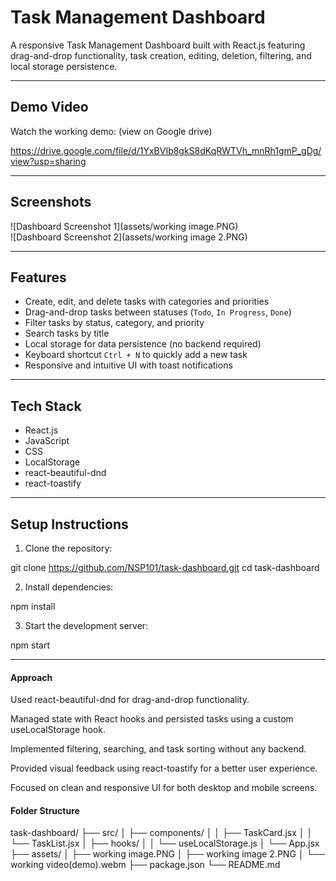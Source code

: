 # Task Management Dashboard

A responsive Task Management Dashboard built with React.js featuring drag-and-drop
functionality, task creation, editing, deletion, filtering, and local storage persistence.

--- 

## Demo Video

Watch the working demo: 
(view on Google drive)

 https://drive.google.com/file/d/1YxBVIb8gkS8dKqRWTVh_mnRh1gmP_gDg/view?usp=sharing


---

##  Screenshots

![Dashboard Screenshot 1](assets/working image.PNG)  
![Dashboard Screenshot 2](assets/working image 2.PNG)  

---

##  Features

- Create, edit, and delete tasks with categories and priorities  
- Drag-and-drop tasks between statuses (`Todo`, `In Progress`, `Done`)  
- Filter tasks by status, category, and priority  
- Search tasks by title  
- Local storage for data persistence (no backend required)  
- Keyboard shortcut `Ctrl + N` to quickly add a new task  
- Responsive and intuitive UI with toast notifications  

---

## Tech Stack

- React.js  
- JavaScript  
- CSS  
- LocalStorage  
- react-beautiful-dnd  
- react-toastify  

---

## Setup Instructions

1. Clone the repository:

git clone https://github.com/NSP101/task-dashboard.git
cd task-dashboard

2. Install dependencies:

npm install


3. Start the development server:

 npm start

-----

 #### Approach

Used react-beautiful-dnd for drag-and-drop functionality.

Managed state with React hooks and persisted tasks using a custom useLocalStorage hook.

Implemented filtering, searching, and task sorting without any backend.

Provided visual feedback using react-toastify for a better user experience.

Focused on clean and responsive UI for both desktop and mobile screens.


#### Folder Structure

task-dashboard/
├── src/
│   ├── components/
│   │   ├── TaskCard.jsx
│   │   └── TaskList.jsx
│   ├── hooks/
│   │   └── useLocalStorage.js
│   └── App.jsx
├── assets/
│   ├── working image.PNG
│   ├── working image 2.PNG
│   └── working video(demo).webm
├── package.json
└── README.md

